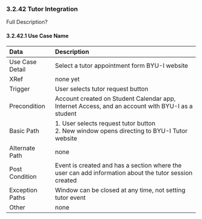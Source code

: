 ### 3.2.42 Tutor Integration

Full Description?

#### 3.2.42.1 Use Case Name

| Data          | Description |
|:--------------|:----------------|
|Use Case Detail| Select a tutor appointment form BYU-I website |
|XRef           | none yet |
|Trigger        | User selects tutor request button |
|Precondition   | Account created on Student Calendar app, Internet Access, and an account with BYU-I as a student |
|Basic Path     | 1. User selects request tutor button <br /> 2. New window opens directing to BYU-I Tutor website |
|Alternate Path | none |
|Post Condition | Event is created and has a section where the user can add information about the tutor session created |
|Exception Paths| Window can be closed at any time, not setting tutor event|
|Other          | none |

